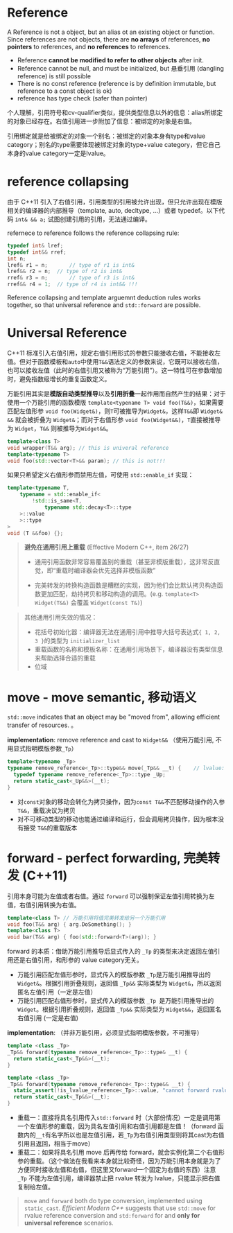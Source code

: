 # Reference

A Reference is not a object, but an alias ot an existing object or function. Since references are not objects, there are **no arrays** of references, **no pointers** to references, and **no references** to references.

- Reference **cannot be modified to refer to other objects** after init.
- Reference cannot be null, and must be initialized, but 悬垂引用 (dangling reference) is still possible
- There is no const reference (reference is by definition immutable, but reference to a const object is ok)
- reference has type check (safer than pointer)

个人理解，引用符号和cv-qualifier类似，提供类型信息以外的信息：alias所绑定的对象已经存在。右值引用进一步附加了信息：被绑定的对象是右值。

引用绑定就是给被绑定的对象一个别名：被绑定的对象本身有type和value category；别名的type需要体现被绑定对象的type+value category，但它自己本身的value category一定是lvalue。



# reference collapsing

由于 C++11 引入了右值引用，引用类型的引用被允许出现，但只允许出现在模版相关的编译器的内部推导（template, auto, decltype, ...）或者 typedef。以下代码 `int& && a;` 试图创建引用的引用，无法通过编译。

refernece to reference follows the reference collapsing rule:

```c++
typedef int& lref;
typedef int&& rref;
int n;
lref& r1 = n;		// type of r1 is int&
lref&& r2 = n;	// type of r2 is int&
rref& r3 = n;		// type of r3 is int&
rref&& r4 = 1;	// type of r4 is int&& !!!
```

Reference collapsing and template arguemnt deduction rules works together, so that universal reference and `std::forward` are possible.



# Universal Reference

C++11 标准引入右值引用，规定右值引用形式的参数只能接收右值，不能接收左值。但对于函数模板和`auto`中使用`T&&`语法定义的参数来说，它既可以接收右值，也可以接收左值（此时的右值引用又被称为“万能引用”）。这一特性可在参数增加时，避免指数级增长的重复函数定义。

万能引用其实是**模版自动类型推导**以及**引用折叠**一起作用而自然产生的结果：对于使用一个万能引用的函数模版 `template<typename T> void foo(T&&)`，如果需要匹配左值形参 `void foo(Widget&)`，则`T`可被推导为`Widget&`，这样`T&&`即 `Widget& &&` 就会被折叠为 `Widget&`；而对于右值形参 `void foo(Widget&&)`，`T`直接被推导为 `Widget`，`T&&` 则被推导为`Widget&&`。

 ```c++
template<class T>
void wrapper(T&& arg); // this is univeral reference
template<typename T>
void foo(std::vector<T>&& param); // this is not!!!
 ```

如果只希望定义右值形参而禁用左值，可使用 `std::enable_if` 实现：

```c++
template<typename T, 
	typename = std::enable_if<
		!std::is_same<T, 
			typename std::decay<T>::type
    >::value
	>::type
>
void (T &&foo) {};
```

> **避免在通用引用上重载** (Effective Modern C++, item 26/27) 
>
> - 通用引用函数非常容易覆盖别的重载（甚至非模版重载），这非常反直觉，即“重载时编译器会优先选择非模版函数”
>
> - 完美转发的转换构造函数是糟糕的实现，因为他们会比默认拷贝构造函数更加匹配，劫持拷贝和移动构造的调用。(e.g. `template<T> Widget(T&&)` 会覆盖 `Widget(const T&)`)

> 其他通用引用失效的情况：
>
> - 花括号初始化器：编译器无法在通用引用中推导大括号表达式`{ 1, 2, 3 }`的类型为 `initializer_list`
> - 重载函数的名称和模板名称：在通用引用场景下，编译器没有类型信息来帮助选择合适的重载
> - 位域



# move - move semantic, 移动语义

`std::move` indicates that an object may be "moved from", allowing efficient transfer of resources. 。

**implementation**: remove reference and cast to `Widget&&` （使用万能引用, 不用显式指明模版参数`_Tp`）

```c++
template<typename _Tp>																		// rvalue: _Tp deduced to T
typename remove_reference<_Tp>::type&& move(_Tp&& __t) { 	// lvalue: _Tp deduced to T&
  typedef typename remove_reference<_Tp>::type _Up;
  return static_cast<_Up&&>(__t);													// all cast to T&&
}
```

- 对`const`对象的移动会转化为拷贝操作，因为`const T&&`不匹配移动操作的入参`T&&`，重载决议为拷贝
- 对不可移动类型的移动也能通过编译和运行，但会调用拷贝操作，因为根本没有接受 `T&&`的重载版本



# forward - perfect forwarding, 完美转发 (C++11)

引用本身可能为左值或者右值。通过 `forward` 可以强制保证左值引用转换为左值，右值引用转换为右值。

```c++
template<class T> // 万能引用将值完美转发给另一个万能引用
void foo(T&& arg) { arg.DoSomething(); }
template<class T>
void bar(T&& arg) { foo(std::forward<T>(arg)); }
```

forward 的本质：借助万能引用推导后显式传入的 `_Tp` 的类型来决定返回左值引用还是右值引用，和形参的 value category无关。

- 万能引用匹配左值形参时，显式传入的模版参数 `_Tp`是万能引用推导出的 `Widget&`。根据引用折叠规则，返回值 `_Tp&&` 实际类型为 `Widget&`，所以返回匿名左值引用（一定是左值）
- 万能引用匹配右值形参时，显式传入的模版参数 `_Tp `是万能引用推导出的 `Widget`。根据引用折叠规则，返回值 `_Tp&&` 实际类型为 `Widget&&`，返回匿名右值引用 (一定是右值)

**implementation**: （并非万能引用，必须显式指明模版参数，不可推导）

```c++
template <class _Tp>
_Tp&& forward(typename remove_reference<_Tp>::type& __t) {
  return static_cast<_Tp&&>(__t);
}

template <class _Tp>
_Tp&& forward(typename remove_reference<_Tp>::type&& __t) {
  static_assert(!is_lvalue_reference<_Tp>::value, "cannot forward rvalue as lvalue");
  return static_cast<_Tp&&>(__t);
}
```

- 重载一：直接将具名引用传入`std::forward` 时（大部份情况）一定是调用第一个左值形参的重载，因为具名左值引用和右值引用都是左值！（forward 函数内的`__t`有名字所以也是左值引用，若`_Tp`为右值引用类型则将其cast为右值引用且返回，相当于move）
- 重载二：如果将具名引用 move 后再传给 forward，就会实例化第二个右值形参的重载。（这个做法在我看来本身就比较奇怪，因为万能引用本身就是为了方便同时接收左值和右值，但这里又forward一个固定为右值的东西）注意 `_Tp` 不能为左值引用，编译器禁止把 rvalue 转发为 lvalue，只能显示把右值复制给左值。

>  `move` and `forward` both do type conversion, implemented using `static_cast`. *Efficient Modern C++* suggests that use `std::move` for rvalue reference conversion and `std:forward` for and **only for universal reference** scenarios.

